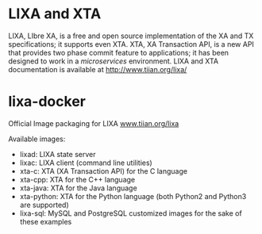 # LIXA and XTA

LIXA, LIbre XA, is a free and open source implementation of the XA and TX
specifications; it supports even XTA.
XTA, XA Transaction API, is a new API that provides two phase commit feature
to applications; it has been designed to work in a *microservices*
environment.
LIXA and XTA documentation is available at http://www.tiian.org/lixa/

# lixa-docker
Official Image packaging for LIXA www.tiian.org/lixa

Available images:

* lixad: LIXA state server
* lixac: LIXA client (command line utilities)
* xta-c: XTA (XA Transaction API) for the C language
* xta-cpp: XTA for the C++ language
* xta-java: XTA for the Java language
* xta-python: XTA for the Python language (both Python2 and Python3 are supported)
* lixa-sql: MySQL and PostgreSQL customized images for the sake of these
            examples
